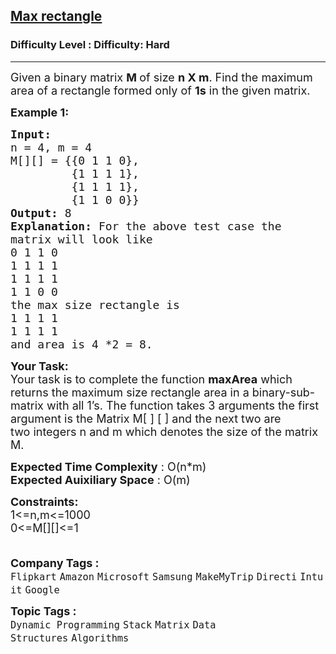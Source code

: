 <h2><a href="https://www.geeksforgeeks.org/problems/max-rectangle/1?itm_source=geeksforgeeks&itm_medium=article&itm_campaign=bottom_sticky_on_article">Max rectangle</a></h2><h3>Difficulty Level : Difficulty: Hard</h3><hr><div class="problems_problem_content__Xm_eO"><p><span style="font-size: 18px;">Given a binary matrix <strong>M </strong>of size <strong>n X m</strong>. Find the maximum area of a rectangle formed only of <strong>1s</strong> in the given matrix. </span></p>
<p><span style="font-size: 18px;"><strong>Example 1:</strong></span></p>
<pre><span style="font-size: 18px;"><strong>Input:
</strong>n = 4, m = 4
M[][] = {{0 1 1 0},
         {1 1 1 1},
         {1 1 1 1},
         {1 1 0 0}}
<strong>Output: </strong>8<strong>
Explanation: </strong>For the above test case the
matrix will look like
0 1 1 0
1 1 1 1
1 1 1 1
1 1 0 0
the max size rectangle&nbsp;is&nbsp;
1 1 1 1
1 1 1 1
and area is 4 *2 = 8</span><span style="font-size: 18px;">.</span></pre>
<p><span style="font-size: 18px;"><strong>Your Task:&nbsp;</strong><br>Your task is to complete the function <strong>maxArea</strong>&nbsp;which returns the maximum size rectangle area in a&nbsp;binary-sub-matrix with all 1’s. The function takes 3 arguments the first argument is&nbsp;the Matrix M[ ] [ ] and the next two are two&nbsp;integers n and m which denotes the size of the matrix M.&nbsp;</span></p>
<p><span style="font-size: 18px;"><strong>Expected Time Complexity</strong> : O(n*m)<br><strong>Expected Auixiliary Space</strong> : O(m)</span></p>
<p><span style="font-size: 18px;"><strong>Constraints:</strong><br>1&lt;=n,m&lt;=1000<br>0&lt;=M[][]&lt;=1<br><br></span></p></div><p><span style=font-size:18px><strong>Company Tags : </strong><br><code>Flipkart</code>&nbsp;<code>Amazon</code>&nbsp;<code>Microsoft</code>&nbsp;<code>Samsung</code>&nbsp;<code>MakeMyTrip</code>&nbsp;<code>Directi</code>&nbsp;<code>Intuit</code>&nbsp;<code>Google</code>&nbsp;<br><p><span style=font-size:18px><strong>Topic Tags : </strong><br><code>Dynamic Programming</code>&nbsp;<code>Stack</code>&nbsp;<code>Matrix</code>&nbsp;<code>Data Structures</code>&nbsp;<code>Algorithms</code>&nbsp;